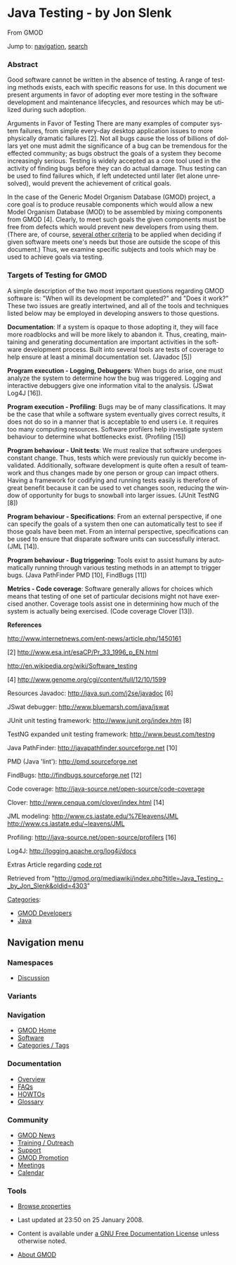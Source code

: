 <div id="mw-page-base" class="noprint">

</div>

<div id="mw-head-base" class="noprint">

</div>

<div id="content" class="mw-body" role="main">

<span id="top"></span>

<div id="mw-js-message" style="display:none;">

</div>



# <span dir="auto">Java Testing - by Jon Slenk</span>

<div id="bodyContent">

<div id="siteSub">

From GMOD

</div>

<div id="contentSub">

</div>

<div id="jump-to-nav" class="mw-jump">

Jump to: [navigation](#mw-navigation), [search](#p-search)

</div>

<div id="mw-content-text" class="mw-content-ltr" lang="en" dir="ltr">

### <span id="Abstract" class="mw-headline">Abstract</span>

Good software cannot be written in the absence of testing. A range of
testing methods exists, each with specific reasons for use. In this
document we present arguments in favor of adopting ever more testing in
the software development and maintenance lifecycles, and resources which
may be utilized during such adoption.

Arguments in Favor of Testing There are many examples of computer system
failures, from simple every-day desktop application issues to more
physically dramatic failures \[2\]. Not all bugs cause the loss of
billions of dollars yet one must admit the significance of a bug can be
tremendous for the effected community; as bugs obstruct the goals of a
system they become increasingly serious. Testing is widely accepted as a
core tool used in the activity of finding bugs before they can do actual
damage. Thus testing can be used to find failures which, if left
undetected until later (let alone unresolved), would prevent the
achievement of critical goals.

In the case of the Generic Model Organism Database (GMOD) project, a
core goal is to produce reusable components which would allow a new
Model Organism Database (MOD) to be assembled by mixing components from
GMOD \[4\]. Clearly, to meet such goals the given components must be
free from defects which would prevent new developers from using them.
(There are, of course, <a
href="http://www.stickyminds.com/sitewide.asp?sid=1&amp;sqry=%2AZ%28SM%29%2AJ%28ARTCOL%29%2AR%28createdate%29%2AK%28articlesandpapers%29%2AF%28%7E%29%2AX%28sqeorig%29%2A&amp;sidx=8&amp;sopp=10&amp;ObjectId=9854&amp;Function=DETAILBROWSE&amp;ObjectType=ART"
class="external text" rel="nofollow">several other criteria</a> to be
applied when deciding if given software meets one's needs but those are
outside the scope of this document.) Thus, we examine specific subjects
and tools which may be used to achieve goals via testing.

### <span id="Targets_of_Testing_for_GMOD" class="mw-headline">Targets of Testing for GMOD</span>

A simple description of the two most important questions regarding GMOD
software is: "When will its development be completed?" and "Does it
work?" These two issues are greatly intertwined, and all of the tools
and techniques listed below may be employed in developing answers to
those questions.

**Documentation**: If a system is opaque to those adopting it, they will
face more roadblocks and will be more likely to abandon it. Thus,
creating, maintaining and generating documentation are important
activities in the software development process. Built into several tools
are tests of coverage to help ensure at least a minimal documentation
set. (Javadoc \[5\])

**Program execution - Logging, Debuggers**: When bugs do arise, one must
analyze the system to determine how the bug was triggered. Logging and
interactive debuggers give one information vital to the analysis. (JSwat
Log4J \[16\]).

**Program execution - Profiling**: Bugs may be of many classifications.
It may be the case that while a software system eventually gives correct
results, it does not do so in a manner that is acceptable to end users
i.e. it requires too many computing resources. Software profilers help
investigate system behaviour to determine what bottlenecks exist.
(Profiling \[15\])

**Program behaviour - Unit tests**: We must realize that software
undergoes constant change. Thus, tests which were previously run quickly
become invalidated. Additionally, software development is quite often a
result of teamwork and thus changes made by one person or group can
impact others. Having a framework for codifying and running tests easily
is therefore of great benefit because it can be used to vet changes
soon, reducing the window of opportunity for bugs to snowball into
larger issues. (JUnit TestNG \[8\])

**Program behaviour - Specifications**: From an external perspective, if
one can specify the goals of a system then one can automatically test to
see if those goals have been met. From an internal perspective,
specifications can be used to ensure that disparate software units can
successfully interact. (JML \[14\]).

**Program behaviour - Bug triggering**: Tools exist to assist humans by
automatically running through various testing methods in an attempt to
trigger bugs. (Java PathFinder PMD \[10\], FindBugs \[11\])

**Metrics - Code coverage**: Software generally allows for choices which
means that testing of one set of particular decisions might not have
exercised another. Coverage tools assist one in determining how much of
the system is actually being exercised. (Code coverage Clover \[13\]).

  
**References**

<a href="http://www.internetnews.com/ent-news/article.php/1450161"
class="external free"
rel="nofollow">http://www.internetnews.com/ent-news/article.php/1450161</a>

\[2\] <a href="http://www.esa.int/esaCP/Pr_33_1996_p_EN.html"
class="external free"
rel="nofollow">http://www.esa.int/esaCP/Pr_33_1996_p_EN.html</a>

<a href="http://en.wikipedia.org/wiki/Software_testing"
class="external free"
rel="nofollow">http://en.wikipedia.org/wiki/Software_testing</a>

\[4\] <a href="http://www.genome.org/cgi/content/full/12/10/1599"
class="external free"
rel="nofollow">http://www.genome.org/cgi/content/full/12/10/1599</a>

Resources Javadoc:
<a href="http://java.sun.com/j2se/javadoc" class="external free"
rel="nofollow">http://java.sun.com/j2se/javadoc</a> \[6\]

JSwat debugger:
<a href="http://www.bluemarsh.com/java/jswat" class="external free"
rel="nofollow">http://www.bluemarsh.com/java/jswat</a>

JUnit unit testing framework:
<a href="http://www.junit.org/index.htm" class="external free"
rel="nofollow">http://www.junit.org/index.htm</a> \[8\]

TestNG expanded unit testing framework:
<a href="http://www.beust.com/testng" class="external free"
rel="nofollow">http://www.beust.com/testng</a>

Java PathFinder:
<a href="http://javapathfinder.sourceforge.net" class="external free"
rel="nofollow">http://javapathfinder.sourceforge.net</a> \[10\]

PMD (Java 'lint'):
<a href="http://pmd.sourceforge.net" class="external free"
rel="nofollow">http://pmd.sourceforge.net</a>

FindBugs:
<a href="http://findbugs.sourceforge.net" class="external free"
rel="nofollow">http://findbugs.sourceforge.net</a> \[12\]

Code coverage:
<a href="http://java-source.net/open-source/code-coverage"
class="external free"
rel="nofollow">http://java-source.net/open-source/code-coverage</a>

Clover:
<a href="http://www.cenqua.com/clover/index.html" class="external free"
rel="nofollow">http://www.cenqua.com/clover/index.html</a> \[14\]

JML modeling:
<a href="http://www.cs.iastate.edu/%7Eleavens/JML" class="external free"
rel="nofollow">http://www.cs.iastate.edu/%7Eleavens/JML</a>
<a href="http://www.cs.iastate.edu/~leavens/JML" class="external free"
rel="nofollow">http://www.cs.iastate.edu/~leavens/JML</a>

Profiling: <a href="http://java-source.net/open-source/profilers"
class="external free"
rel="nofollow">http://java-source.net/open-source/profilers</a> \[16\]

Log4J:
<a href="http://logging.apache.org/log4j/docs" class="external free"
rel="nofollow">http://logging.apache.org/log4j/docs</a>

Extras Article regarding <a
href="http://www.stickyminds.com/sitewide.asp?sid=1&amp;sqry=%2AZ%28SM%29%2AJ%28ARTCOL%29%2AR%28createdate%29%2AK%28articlesandpapers%29%2AF%28%7E%29%2AX%28sqeorig%29%2A&amp;sidx=10&amp;sopp=10&amp;ObjectId=9860&amp;Function=DETAILBROWSE&amp;ObjectType=ART"
class="external text" rel="nofollow">code rot</a>

</div>

<div class="printfooter">

Retrieved from
"<http://gmod.org/mediawiki/index.php?title=Java_Testing_-_by_Jon_Slenk&oldid=4303>"

</div>

<div id="catlinks" class="catlinks">

<div id="mw-normal-catlinks" class="mw-normal-catlinks">

[Categories](Special%3ACategories "Special%3ACategories"):

- [GMOD Developers](Category%3AGMOD_Developers "Category%3AGMOD Developers")
- [Java](Category%3AJava "Category%3AJava")

</div>

</div>

<div class="visualClear">

</div>

</div>

</div>

<div id="mw-navigation">

## Navigation menu

<div id="mw-head">



<div id="left-navigation">

<div id="p-namespaces" class="vectorTabs" role="navigation"
aria-labelledby="p-namespaces-label">

### Namespaces


- <span id="ca-talk"><a
  href="http://gmod.org/mediawiki/index.php?title=Talk:Java_Testing_-_by_Jon_Slenk&amp;action=edit&amp;redlink=1"
  accesskey="t"
  title="Discussion about the content page [t]">Discussion</a></span>

</div>

<div id="p-variants" class="vectorMenu emptyPortlet" role="navigation"
aria-labelledby="p-variants-label">

### 

### Variants[](#)

<div class="menu">

</div>

</div>

</div>





</div>

</div>

</div>

<div id="mw-panel">

<div id="p-logo" role="banner">

<a href="Main_Page"
style="background-image: url(../images/GMOD-cogs.png);"
title="Visit the main page"></a>

</div>

<div id="p-Navigation" class="portal" role="navigation"
aria-labelledby="p-Navigation-label">

### Navigation

<div class="body">

- <span id="n-GMOD-Home">[GMOD Home](Main_Page)</span>
- <span id="n-Software">[Software](GMOD_Components)</span>
- <span id="n-Categories-.2F-Tags">[Categories /
  Tags](Categories)</span>

</div>

</div>

<div id="p-Documentation" class="portal" role="navigation"
aria-labelledby="p-Documentation-label">

### Documentation

<div class="body">

- <span id="n-Overview">[Overview](Overview)</span>
- <span id="n-FAQs">[FAQs](Category%3AFAQ)</span>
- <span id="n-HOWTOs">[HOWTOs](Category%3AHOWTO)</span>
- <span id="n-Glossary">[Glossary](Glossary)</span>

</div>

</div>

<div id="p-Community" class="portal" role="navigation"
aria-labelledby="p-Community-label">

### Community

<div class="body">

- <span id="n-GMOD-News">[GMOD News](GMOD_News)</span>
- <span id="n-Training-.2F-Outreach">[Training /
  Outreach](Training_and_Outreach)</span>
- <span id="n-Support">[Support](Support)</span>
- <span id="n-GMOD-Promotion">[GMOD Promotion](GMOD_Promotion)</span>
- <span id="n-Meetings">[Meetings](Meetings)</span>
- <span id="n-Calendar">[Calendar](Calendar)</span>

</div>

</div>

<div id="p-tb" class="portal" role="navigation"
aria-labelledby="p-tb-label">

### Tools

<div class="body">


- <span id="t-smwbrowselink"><a href="Special%3ABrowse/Java_Testing_-2D_by_Jon_Slenk"
  rel="smw-browse">Browse properties</a></span>


</div>

</div>

</div>

</div>

<div id="footer" role="contentinfo">

- <span id="footer-info-lastmod">Last updated at 23:50 on 25 January
  2008.</span>
<!-- - <span id="footer-info-viewcount">15,632 page views.</span> -->
- <span id="footer-info-copyright">Content is available under
  <a href="http://www.gnu.org/licenses/fdl-1.3.html" class="external"
  rel="nofollow">a GNU Free Documentation License</a> unless otherwise
  noted.</span>

<!-- -->

- <span id="footer-places-about">[About
  GMOD](GMOD%3AAbout "GMOD%3AAbout")</span>

<!-- -->






</div>
